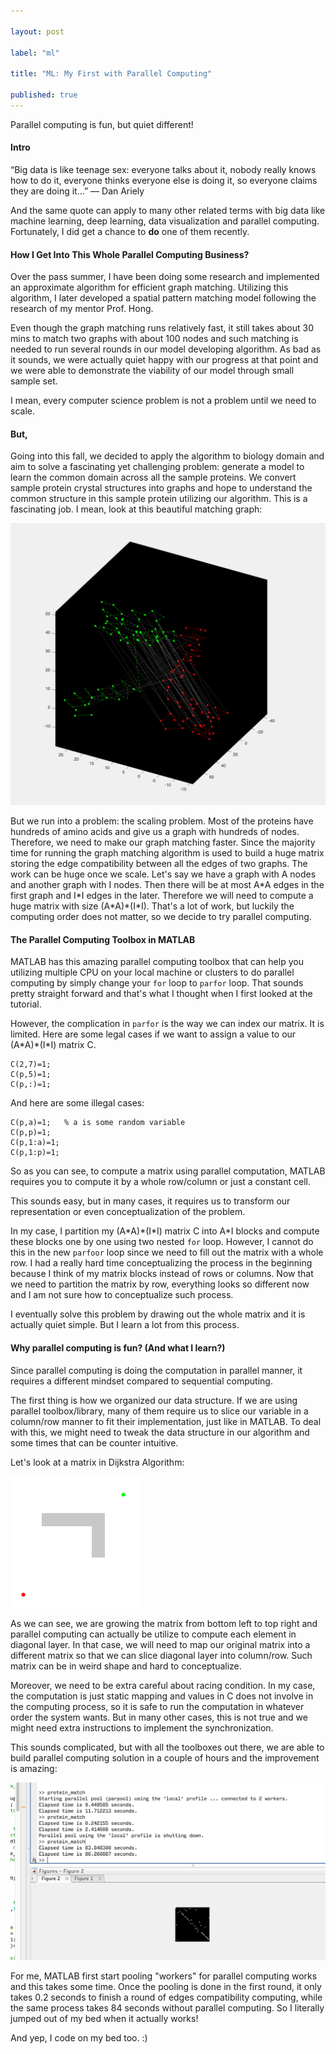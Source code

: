 ```yaml
---

layout: post

label: "ml"

title: "ML: My First with Parallel Computing"

published: true
---
```


Parallel computing is fun, but quiet different!

#### Intro

“Big data is like teenage sex: everyone talks about it, nobody really knows how to do it, everyone thinks everyone else is doing it, so everyone claims they are doing it…” — Dan Ariely

And the same quote can apply to many other related terms with big data like machine learning, deep learning, data visualization and parallel computing. Fortunately, I did get a chance to **do** one of them recently. 

#### How I Get Into This Whole Parallel Computing Business?

Over the pass summer, I have been doing some research and implemented an approximate algorithm for efficient graph matching. Utilizing this algorithm, I later developed a spatial pattern matching model following the research of my mentor Prof. Hong.

Even though the graph matching runs relatively fast, it still takes about 30 mins to match two graphs with about 100 nodes and such matching is needed to run several rounds in our model developing algorithm. As bad as it sounds, we were actually quiet happy with our progress at that point and we were able to demonstrate the viability of our model through small sample set. 

I mean, every computer science problem is not a problem until we need to scale.

#### But,

Going into this fall, we decided to apply the algorithm to biology domain and aim to solve a fascinating yet challenging problem: generate a model to learn the common domain across all the sample proteins. We convert sample protein crystal structures into graphs and hope to understand the common structure in this sample protein utilizing our algorithm. This is a fascinating job. I mean, look at this beautiful matching graph:

![p-compute-1](https://raw.githubusercontent.com/WesleyyC/blog/gh-pages/images/p-compute-1.png)

But we run into a problem: the scaling problem. Most of the proteins have hundreds of amino acids and give us a graph with hundreds of nodes. Therefore, we need to make our graph matching faster. Since the majority time for running the graph matching algorithm is used to build a huge matrix storing the edge compatibility between all the edges of two graphs. The work can be huge once we scale. Let's say we have a graph with A nodes and another graph with I nodes. Then there will be at most A\*A edges in the first graph and I\*I edges in the later. Therefore we will need to compute a huge matrix with size (A\*A)\*(I\*I). That's a lot of work, but luckily the computing order does not matter, so we decide to try parallel computing.

#### The Parallel Computing Toolbox in MATLAB

MATLAB has this amazing parallel computing toolbox that can help you utilizing multiple CPU on your local machine or clusters to do parallel computing by simply change your `for` loop to `parfor` loop. That sounds pretty straight forward and that's what I thought when I first looked at the tutorial.

However, the complication in `parfor` is the way we can index our matrix. It is limited. Here are some legal cases if we want to assign a value to our (A\*A)\*(I\*I) matrix C.

```
C(2,7)=1;
C(p,5)=1;
C(p,:)=1;
```
And here are some illegal cases:

```
C(p,a)=1;	% a is some random variable
C(p,p)=1;
C(p,1:a)=1;
C(p,1:p)=1;

```
So as you can see, to compute a matrix using parallel computation, MATLAB requires you to compute it by a whole row/column or just a constant cell.

This sounds easy, but in many cases, it requires us to transform our representation or even conceptualization of the problem.

In my case, I partition my (A\*A)\*(I\*I) matrix C into A\*I blocks and compute these blocks one by one using two nested `for` loop. However, I cannot do this in the new `parfoor` loop since we need to fill out the matrix with a whole row. I had a really hard time conceptualizing the process in the beginning because I think of my matrix blocks instead of rows or columns. Now that we need to partition the matrix by row, everything looks so different now and I am not sure how to conceptualize such process.

I eventually solve this problem by drawing out the whole matrix and it is actually quiet simple. But I learn a lot from this process.

#### Why parallel computing is fun? (And what I learn?)

Since parallel computing is doing the computation in parallel manner, it requires a different mindset compared to sequential computing.

The first thing is how we organized our data structure. If we are using parallel toolbox/library, many of them require us to slice our variable in a column/row manner to fit their implementation, just like in MATLAB. To deal with this, we might need to tweak the data structure in our algorithm and some times that can be counter intuitive.

Let's look at a matrix in Dijkstra Algorithm:

![p-compute-3](https://raw.githubusercontent.com/WesleyyC/blog/gh-pages/images/p-compute-3.gif)

As we can see, we are growing the matrix from bottom left to top right and parallel computing can actually be utilize to compute each element in diagonal layer. In that case, we will need to map our original matrix into a different matrix so that we can slice diagonal layer into column/row. Such matrix can be in weird shape and hard to conceptualize.

Moreover, we need to be extra careful about racing condition. In my case, the computation is just static mapping and values in C does not involve in the computing process, so it is safe to run the computation in whatever order the system wants. But in many other cases, this is not true and we might need extra instructions to implement the synchronization.

This sounds complicated, but with all the toolboxes out there, we are able to build parallel computing solution in a couple of hours and the improvement is amazing:

![p-compute-2](https://raw.githubusercontent.com/WesleyyC/blog/gh-pages/images/p-compute-2.png)


For me, MATLAB first start pooling "workers" for parallel computing works and this takes some time. Once the pooling is done in the first round, it only takes 0.2 seconds to finish a round of edges compatibility computing, while the same process takes 84 seconds without parallel computing. So I literally jumped out of my bed when it actually works!

And yep, I code on my bed too. :)

